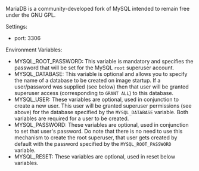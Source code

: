 MariaDB is a community-developed fork of MySQL intended to remain free under the GNU GPL.

Settings:
- port: 3306

Environment Variables:
- MYSQL_ROOT_PASSWORD: This variable is mandatory and specifies the password that will be set for the MySQL `root` superuser account.
- MYSQL_DATABASE: This variable is optional and allows you to specify the name of a database to be created on image startup. If a user/password was supplied (see below) then that user will be granted superuser access (corresponding to `GRANT ALL`) to this database.
- MYSQL_USER: These variables are optional, used in conjunction to create a new user. This user will be granted superuser permissions (see above) for the database specified by the `MYSQL_DATABASE` variable. Both variables are required for a user to be created.
- MYSQL_PASSWORD: These variables are optional, used in conjunction to set that user's password. Do note that there is no need to use this mechanism to create the root superuser, that user gets created by default with the password specified by the `MYSQL_ROOT_PASSWORD` variable.
- MYSQL_RESET: These variables are optional, used in reset below variables.
